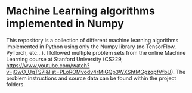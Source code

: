 # Machine Learning algorithms implemented in Numpy

This repository is a collection of different machine learning algorithms implemented in Python using only the Numpy library (no TensorFlow, PyTorch, etc...). I followed multiple problem sets from the online Machine Learning course at Stanford University (CS229, https://www.youtube.com/watch?v=jGwO_UgTS7I&list=PLoROMvodv4rMiGQp3WXShtMGgzqpfVfbU). The problem instructions and source data can be found within the project folders. 
